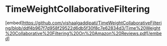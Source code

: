 # TimeWeightCollaborativeFiltering
[embed]https://github.com/vishaalgaddipati/TimeWeightCollaborativeFiltering/blob/ddf4b967f7d958f29522d6db5f30f8c7e62834d3/Time%20Weight%20Collaborative%20Filtering%20On%20Amazon%20Reviews.pdf[/embed]
